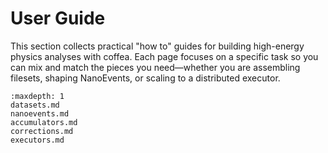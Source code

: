 # User Guide

This section collects practical "how to" guides for building high-energy physics analyses with coffea.
Each page focuses on a specific task so you can mix and match the pieces you need—whether you are assembling filesets, shaping NanoEvents, or scaling to a distributed executor.

```{toctree}
:maxdepth: 1
datasets.md
nanoevents.md
accumulators.md
corrections.md
executors.md
```
